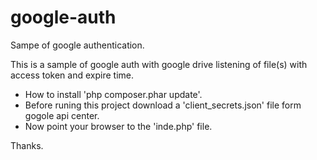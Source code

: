 # google-auth
Sampe of google authentication.

This is a sample of google auth with google drive listening of file(s) with access token and expire time.


- How to install  'php composer.phar update'. 
- Before runing this project download a 'client_secrets.json' file form gogole api center.
- Now point your browser to the 'inde.php' file.

Thanks.


